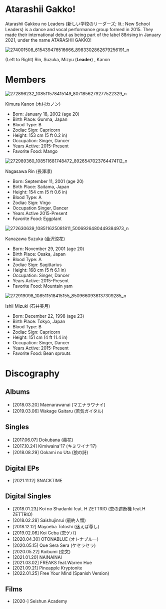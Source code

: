 # Atarashii Gakko! 
Atarashii Gakkou no Leaders (新しい学校のリーダーズ; lit.: New School Leaders) is a dance and vocal performance group formed in 2015.
They made their international debut as being part of the label 88rising in January 2021, under the name ATARASHII GAKKO!

![274001508_615439476516666_8983302862679256191_n](https://user-images.githubusercontent.com/101574910/159451472-68de8f3d-df73-4931-b157-e776ed311b38.jpg)

(Left to Right) Rin, Suzuka, Mizyu (**Leader**) , Kanon


# Members 


![272896232_108511578415149_8071856279277522329_n](https://user-images.githubusercontent.com/101574910/159457640-6cd44810-f2ac-488f-8d26-a1e37942b7ef.jpg)

Kimura Kanon (木村カノン) 
* Born: January 18, 2002 (age 20)
* Birth Place: Gunma, Japan
* Blood Type: B
* Zodiac Sign: Capricorn
* Height: 153 cm (5 ft 0.2 in)
* Occupation: Singer, Dancer
* Years Active: 2015-Present
* Favorite Food: Mango


![272989360_108511681748472_8926547023764474112_n](https://user-images.githubusercontent.com/101574910/159455753-ef79dad3-cfa1-4774-807c-750972d66b50.jpg)

Nagasawa Rin (長澤凛)
* Born: September 11, 2001 (age 20)
* Birth Place: Saitama, Japan
* Height: 154 cm (5 ft 0.6 in)
* Blood Type: A
* Zodiac Sign: Virgo
* Occupation Singer, Dancer
* Years Active 2015-Present
* Favorite Food: Eggplant


![272630639_108511625081811_5006926480449384973_n](https://user-images.githubusercontent.com/101574910/159456817-dae0e717-86b7-43c1-b65d-683d8e0d88f3.jpg)

Kanazawa Suzuka (金沢涼花)
* Born: November 29, 2001 (age 20)
* Birth Place: Osaka, Japan
* Blood Type: A
* Zodiac Sign: Sagittarius
* Height: 168 cm (5 ft 6.1 in)
* Occupation: Singer, Dancer
* Years Active: 2015-Present
* Favorite Food: Mountain yam


![272919098_108511518415155_8509660936137309285_n](https://user-images.githubusercontent.com/101574910/159458887-8b42b846-e2ba-46f4-9880-14bdf0b02764.jpg)

Ishii Mizuki (石井美月)
* Born: December 22, 1998 (age 23)
* Birth Place: Tokyo, Japan
* Blood Type: B
* Zodiac Sign: Capricorn
* Height: 151 cm (4 ft 11.4 in)
* Occupation: Singer, Dancer
* Years Active: 2015-Present
* Favorite Food: Bean sprouts


# Discography

## Albums
* [2018.03.20] Maenarawanai (マエナラワナイ)
* [2019.03.06] Wakage Gaitaru (若気ガイタル)

## Singles
* [2017.06.07] Dokubana (毒花)
* [2017.10.24] Kimiwaina'17 (キミワイナ'17)
* [2018.08.29] Ookami no Uta (狼の詩)

## Digital EPs
* [2021.11.12] SNACKTIME

## Digital Singles
* [2018.01.23] Koi no Shadanki feat. H ZETTRIO (恋の遮断機 feat.H ZETTRIO)
* [2018.02.28] Saishujinrui (最終人類)
* [2018.12.12] Mayoeba Totoshi (迷えば尊し)
* [2019.02.06] Koi Geba (恋ゲバ)
* [2020.04.30] OTONABLUE (オトナブルー)
* [2020.05.15] Que Sera Sera (ケセラセラ)
* [2020.05.22] Koibumi (恋文)
* [2021.01.20] NAINAINAI
* [2021.03.02] FREAKS feat.Warren Hue
* [2021.09.21] Pineapple Kryptonite
* [2022.01.25] Free Your Mind (Spanish Version)

## Films
* [2020-] Seishun Academy

